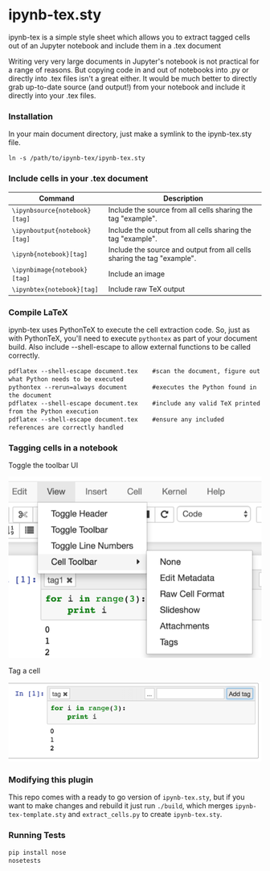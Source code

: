 # ipynb-tex.sty

ipynb-tex is a simple style sheet which allows you to extract tagged cells out of an Jupyter notebook and include them in a .tex document

Writing very very large documents in Jupyter's notebook is not practical for a range of reasons. But copying code in and out of notebooks into .py or directly into .tex files isn't a great either. It would be much better to directly grab up-to-date source (and output!) from your notebook and include it directly into your .tex files.


### Installation
In your main document directory, just make a symlink to the ipynb-tex.sty file.

    ln -s /path/to/ipynb-tex/ipynb-tex.sty

### Include cells in your .tex document

| Command                           | Description                                                                                                                 |
|--------------------------------------------------------------|---------------------------------------------------------------------------------------------------------------------|
| `\ipynbsource{notebook}[tag]` | Include the source from all cells sharing the tag "example".                                                                |
| `\ipynboutput{notebook}[tag]` | Include the output from all cells sharing the tag "example".                                                                |
| `\ipynb{notebook}[tag]`       | Include the source and output from all cells sharing the tag "example".                                                     |
| `\ipynbimage{notebook}[tag]` | Include an image |
| `\ipynbtex{notebook}[tag]` | Include raw TeX output |

### Compile LaTeX
ipynb-tex uses PythonTeX to execute the cell extraction code. So, just as with PythonTeX, you'll need to execute `pythontex` as part of your document build. Also include --shell-escape to allow external functions to be called correctly.

    pdflatex --shell-escape document.tex    #scan the document, figure out what Python needs to be executed
    pythontex --rerun=always document       #executes the Python found in the document
    pdflatex --shell-escape document.tex    #include any valid TeX printed from the Python execution
    pdflatex --shell-escape document.tex    #ensure any included references are correctly handled


### Tagging cells in a notebook

Toggle the toolbar UI

![toggle toolbar ui](doc/toggle_tag_toolbar.png)

Tag a cell

![tag a cell](doc/tag_cell.png)

### Modifying this plugin
This repo comes with a ready to go version of `ipynb-tex.sty`, but if you want to make changes and rebuild it just run `./build`, which merges `ipynb-tex-template.sty` and `extract_cells.py` to create `ipynb-tex.sty`.


### Running Tests

    pip install nose
    nosetests